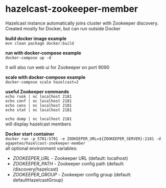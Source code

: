 # hazelcast-zookeeper-member
Hazelcast instance automatically joins cluster with Zookeeper discovery. Created mostly for Docker, but can run outside Docker

**build docker image example**<br>
`mvn clean package docker:build`

**run with docker-compose example**<br>
`docker-compose up -d`

it will also run web ui for Zookeeper on port 9090


**scale with docker-compose example**<br>
`docker-compose scale hazelcast=2`
<br>

**useful Zookeeper commands**<br>
`echo ruok | nc localhost 2181`<br>
`echo conf | nc localhost 2181`<br>
`echo cons | nc localhost 2181`<br>
`echo stat | nc localhost 2181`<br>

`echo dump | nc localhost 2181` <br>will display hazelcast members
<br>


**Docker start container**<br>
`docker run -p 5701:5701 -e ZOOKEEPER_URL=${ZOOKEEPER_SERVER}:2181 -d agapeteo/hazelcast-zookeeper-member`
<br>
all optional environment variables:
- *ZOOKEEPER_URL* - Zookeeper URL (default: localhost)
- *ZOOKEEPER_PATH* - Zookeeper config path (default: /discovery/hazelcast) 
- *ZOOKEEPER_GROUP* - Zookeeper config group (default: defaultHazelcastGroup) 

<br>

